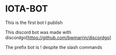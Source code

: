 # IOTA-BOT
This is the first bot I publish 


This discord bot was made with discordgo[https://github.com/bwmarrin/discordgo]

The prefix bot is ! despite the slash commands